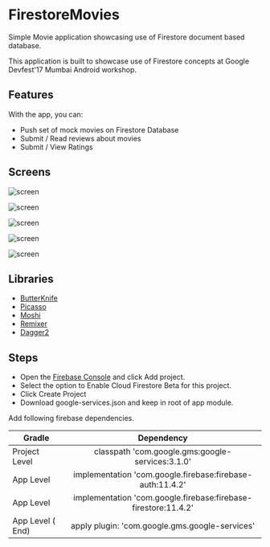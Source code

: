 # FirestoreMovies
Simple Movie application showcasing use of Firestore document based database.

This application is built to showcase use of Firestore concepts at Google Devfest'17 Mumbai Android workshop.

## Features

With the app, you can:
* Push set of mock movies on Firestore Database
* Submit / Read reviews about movies
* Submit / View Ratings

## Screens

![screen](../master/art/movie_list.png)

![screen](../master/art/movie_details.png)

![screen](../master/art/movie_remixer.png)

![screen](../master/art/movie_reviews.png)

![screen](../master/art/movie_ratings.png)

## Libraries

* [ButterKnife](https://github.com/JakeWharton/butterknife)
* [Picasso](http://square.github.io/picasso/)
* [Moshi](https://github.com/square/moshi)
* [Remixer](https://github.com/material-foundation/material-remixer-android)
* [Dagger2](https://github.com/google/dagger)

## Steps

* Open the [Firebase Console](https://console.firebase.google.com/u/0/) and click Add project.
* Select the option to Enable Cloud Firestore Beta for this project.
* Click Create Project
* Download google-services.json and keep in root of app module.

Add following firebase dependencies.

| Gradle        | Dependency    |
| ------------- |:-------------:|
| Project Level | classpath 'com.google.gms:google-services:3.1.0'                    |
| App Level     | implementation 'com.google.firebase:firebase-auth:11.4.2'           |
| App Level     | implementation 'com.google.firebase:firebase-firestore:11.4.2'      |
| App Level ( End)     | apply plugin: 'com.google.gms.google-services'      |
